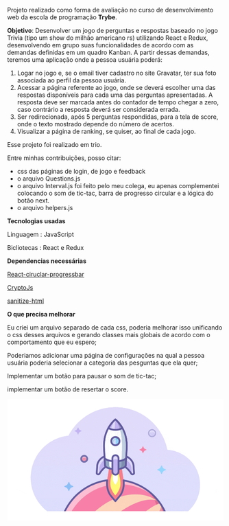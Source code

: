 Projeto realizado como forma de avaliação no curso de desenvolvimento web da escola de programação **Trybe**.

**Objetivo**: Desenvolver um jogo de perguntas e respostas baseado no jogo Trivia (tipo um show do milhão americano rs) utilizando React e 
Redux, desenvolvendo em grupo suas funcionalidades de acordo com as demandas definidas em um quadro Kanban. A partir dessas demandas, 
teremos uma aplicação onde a pessoa usuária poderá:

1. Logar no jogo e, se o email tiver cadastro no site Gravatar, ter sua foto associada ao perfil da pessoa usuária.
2. Acessar a página referente ao jogo, onde se deverá escolher uma das respostas disponíveis para cada uma das perguntas apresentadas. A resposta deve ser marcada antes do contador de tempo chegar a zero, caso contrário a resposta deverá ser considerada errada.
3. Ser redirecionada, após 5 perguntas respondidas, para a tela de score, onde o texto mostrado depende do número de acertos.
4. Visualizar a página de ranking, se quiser, ao final de cada jogo.
<!-- 5. Configurar algumas opções para o jogo em uma tela de configuração acessível a partir do cabeçalho do app. -->

Esse projeto foi realizado em trio. 

Entre minhas contribuições, posso citar: 

- css das páginas de login, de jogo e feedback
- o arquivo Questions.js
- o arquivo Interval.js foi feito pelo meu colega, eu apenas complementei colocando o som de tic-tac, barra de progresso circular e a lógica do botão next. 
- o arquivo helpers.js


**Tecnologias usadas**

Linguagem : JavaScript

Bicliotecas : React e Redux 

**Dependencias necessárias**

[React-ciruclar-progressbar](https://www.npmjs.com/package/react-circular-progressbar)

[CryptoJs](https://github.com/brix/crypto-js)

[sanitize-html](https://www.npmjs.com/package/sanitize-html)

**O que precisa melhorar**

Eu criei um arquivo separado de cada css, poderia melhorar isso unificando o css desses arquivos e gerando classes mais globais de acordo com o comportamento que eu espero;

Poderiamos adicionar uma página de configurações na qual a pessoa usuária poderia selecionar a categoria das pesguntas que ela quer;

Implementar um botão para pausar o som de tic-tac;

implementar um botão de resertar o score.

  
  ![](https://github.com/Alineol/Pixels-art/blob/main/1_viMDiyH9fN7cmcM0n3qqIg.gif)
